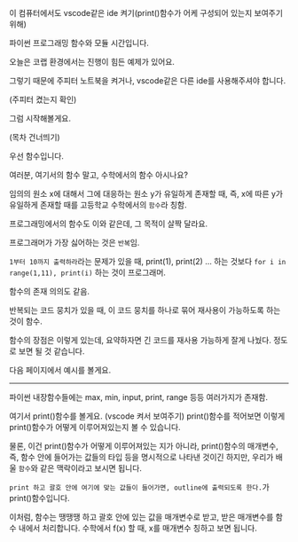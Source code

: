 이 컴퓨터에서도 vscode같은 ide 켜기(print()함수가 어케 구성되어 있는지 보여주기 위해)

파이썬 프로그래밍 함수와 모듈 시간입니다.

오늘은 코랩 환경에서는 진행이 힘든 예제가 있어요.

그렇기 때문에 주피터 노트북을 켜거나, vscode같은 다른 ide를 사용해주셔야 합니다.

(주피터 켰는지 확인)

그럼 시작해볼게요.

(목차 건너띄기)

우선 함수입니다.

여러분, 여기서의 함수 말고, 수학에서의 함수 아시나요?

임의의 원소 x에 대해서 그에 대응하는 원소 y가 유일하게 존재할 때, 즉, x에 따른 y가 유일하게 존재할 때를 고등학교 수학에서의 `함수`라 칭함.

프로그래밍에서의 함수도 이와 같은데, 그 목적이 살짝 달라요.

프로그래머가 가장 싫어하는 것은 `반복`임.

`1부터 10까지 출력하라`라는 문제가 있을 때, print(1), print(2) ... 하는 것보다 `for i in range(1,11), print(i)` 하는 것이 프로그래머.

함수의 존재 의의도 같음.

반복되는 코드 뭉치가 있을 때, 이 코드 뭉치를 하나로 묶어 재사용이 가능하도록 하는 것이 함수.

함수의 장점은 이렇게 있는데, 요약하자면 긴 코드를 재사용 가능하게 잘게 나눴다. 정도로 보면 될 것 같습니다.

다음 페이지에서 예시를 볼게요.

---

파이썬 내장함수들에는 max, min, input, print, range 등등 여러가지가 존재함.

여기서 print()함수를 볼게요. (vscode 켜서 보여주기) print()함수를 적어보면 이렇게 print()함수가 어떻게 이루어져있는지 볼 수 있습니다.

물론, 이건 print()함수가 어떻게 이루어져있는 지가 아니라, print()함수의 매개변수, 즉, 함수 안에 들어가는 값들의 타입 등을 명시적으로 나타낸 것이긴 하지만, 우리가 배울 `함수`와 같은 맥락이라고 보시면 됩니다.

`print 하고 괄호 안에 여기에 맞는 값들이 들어가면, outline에 출력되도록 한다.`가 print()함수입니다.

이처럼, 함수는 땡땡땡 하고 괄호 안에 있는 값을 매개변수로 받고, 받은 매개변수를 함수 내에서 처리합니다. 수학에서 f(x) 할 때, x를 매개변수 칭하고 보면 됩니다.

